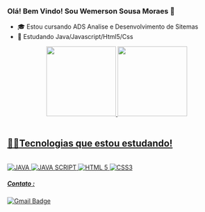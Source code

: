 ### Olá! Bem Vindo! Sou Wemerson Sousa Moraes 👋

- 🎓 Estou cursando ADS Analise e Desenvolvimento de Sitemas
- 🌱 Estudando Java/Javascript/Html5/Css


<div align="center">
  <a href="https://github.com/WemersonSM">
  <img height="160em" src="https://github-readme-stats.vercel.app/api?username=WemersonSm&show_icons=true&theme=dark&include_all_commits=true&count_private=true&layout=compact&locale=pt-br"/>
  <img height="160em" src="https://github-readme-stats.vercel.app/api/top-langs/?username=WemersonSm&layout=compact&langs_count=7&theme=dark&locale=pt-br"/>
</div>
  <br>
<div> 
  
## 👨‍💻Tecnologias que estou estudando!
  
<br>
<img aling="cente"alt="JAVA"src="https://img.shields.io/badge/Java-ED8B00?style=for-the-badge&logo=java&logoColor=white"/>
<img aling="cente"alt="JAVA SCRIPT"src="https://img.shields.io/badge/JavaScript-323330?style=for-the-badge&logo=javascript&logoColor=F7DF1E"/>
<img aling="cente"alt="HTML 5"src="https://img.shields.io/badge/HTML5-E34F26?style=for-the-badge&logo=html5&logoColor=white"/>
<img aling="cente"alt="CSS3"src="https://img.shields.io/badge/CSS3-1572B6?style=for-the-badge&logo=css3&logoColor=white"/>
</div>

  
##### Contato :
  <div> 
    
[![Gmail Badge](https://img.shields.io/badge/-Gmail-c14438?style=flat-square&logo=Gmail&logoColor=white&link=mailto:web.wemerson.wsmgyn@gmail.com)](mailto:wemerson.wsmgyn@gmail.com)    
</div>
  
  <!--
**WemersonSm/WemersonSM** is a ✨ _special_ ✨ repository because its `README.md` (this file) appears on your GitHub profile.

Here are some ideas to get you started:

- 🔭 I’m currently working on ...
- 🌱 I’m currently learning ...
- 👯 I’m looking to collaborate on ...
- 🤔 I’m looking for help with ...
- 💬 Ask me about ...
- 📫 How to reach me: ...
- 😄 Pronouns: ...
- ⚡ Fun fact: ...
-->
